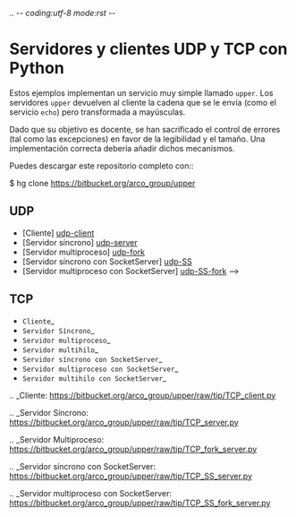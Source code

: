 .. -*- coding:utf-8 mode:rst -*-

Servidores y clientes UDP y TCP con Python
==========================================

Estos ejemplos implementan un servicio muy simple llamado ``upper``. Los servidores
``upper`` devuelven al cliente la cadena que se le envía (como el servicio ``echo``) pero
transformada a mayúsculas.

Dado que su objetivo es docente, se han sacrificado el control de errores (tal como las
excepciones) en favor de la legibilidad y el tamaño. Una implementación correcta debería
añadir dichos mecanismos.

Puedes descargar este repositorio completo con::

  $ hg clone https://bitbucket.org/arco_group/upper


UDP
---

- [Cliente]                                 [udp-client]
- [Servidor síncrono]                       [udp-server]
- [Servidor multiproceso]                   [udp-fork]
- [Servidor síncrono con SocketServer]      [udp-SS]
- [Servidor multiproceso con SocketServer]  [udp-SS-fork]
-->

[udp-client]:    https://bitbucket.org/arco_group/upper/raw/tip/UDP_client.py
[udp-server]:    https://bitbucket.org/arco_group/upper/raw/tip/UDP_server.py
[udp-fork]:      https://bitbucket.org/arco_group/upper/raw/tip/UDP_fork_server.py
[udp-SS]:        https://bitbucket.org/arco_group/upper/raw/tip/UDP_SS_server.py
[udp-SS-fork]:   https://bitbucket.org/arco_group/upper/raw/tip/UDP_SS_fork_server.py


TCP
---

- `Cliente`_
- `Servidor Síncrono`_
- `Servidor multiproceso`_
- `Servidor multihilo`_
- `Servidor síncrono con SocketServer`_
- `Servidor multiproceso con SocketServer`_
- `Servidor multihilo con SocketServer`_


.. _Cliente:
   https://bitbucket.org/arco_group/upper/raw/tip/TCP_client.py

.. _Servidor Síncrono:
   https://bitbucket.org/arco_group/upper/raw/tip/TCP_server.py

.. _Servidor Multiproceso:
   https://bitbucket.org/arco_group/upper/raw/tip/TCP_fork_server.py

.. _Servidor síncrono con SocketServer:
   https://bitbucket.org/arco_group/upper/raw/tip/TCP_SS_server.py

.. _Servidor multiproceso con SocketServer:
   https://bitbucket.org/arco_group/upper/raw/tip/TCP_SS_fork_server.py
